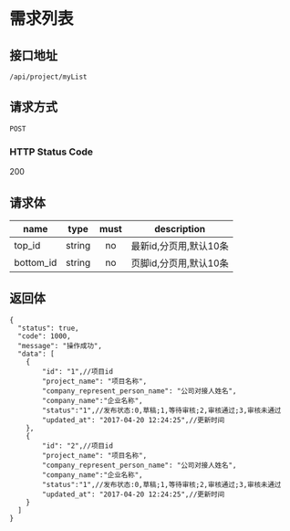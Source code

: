 # 需求列表

## 接口地址

`/api/project/myList`

## 请求方式

`POST`

### HTTP Status Code

200

## 请求体

| name     | type     | must     | description |
|----------|:--------:|:--------:|:--------:|
| top_id   | string   | no      | 最新id,分页用,默认10条 |
| bottom_id   | string   | no      | 页脚id,分页用,默认10条 |



## 返回体

```json5
{
  "status": true,
  "code": 1000,
  "message": "操作成功",
  "data": [
    {
        "id": "1",//项目id
        "project_name": "项目名称",
        "company_represent_person_name": "公司对接人姓名",
        "company_name":"企业名称",
        "status":"1",//发布状态:0,草稿;1,等待审核;2,审核通过;3,审核未通过
        "updated_at": "2017-04-20 12:24:25",//更新时间
    },
    {
        "id": "2",//项目id
        "project_name": "项目名称",
        "company_represent_person_name": "公司对接人姓名",
        "company_name":"企业名称",
        "status":"1",//发布状态:0,草稿;1,等待审核;2,审核通过;3,审核未通过
        "updated_at": "2017-04-20 12:24:25",//更新时间
    }
  ]
}
``` 

